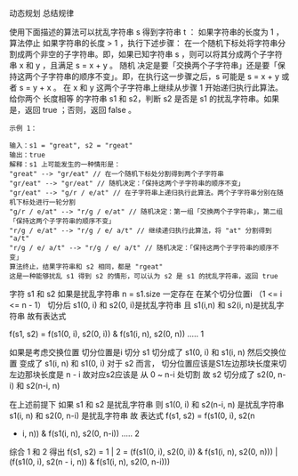 动态规划 总结规律

使用下面描述的算法可以扰乱字符串 s 得到字符串 t ： 如果字符串的长度为 1 ，算法停止 如果字符串的长度 > 1 ，执行下述步骤： 在一个随机下标处将字符串分割成两个非空的子字符串。即，如果已知字符串 s ，则可以将其分成两个子字符串
x 和 y ，且满足 s = x + y 。 随机 决定是要「交换两个子字符串」还是要「保持这两个子字符串的顺序不变」。即，在执行这一步骤之后，s 可能是 s = x + y 或者 s = y + x 。 在 x 和 y
这两个子字符串上继续从步骤 1 开始递归执行此算法。 给你两个 长度相等 的字符串 s1 和 s2，判断 s2 是否是 s1 的扰乱字符串。如果是，返回 true ；否则，返回 false 。

```
示例 1：

输入：s1 = "great", s2 = "rgeat"
输出：true
解释：s1 上可能发生的一种情形是：
"great" --> "gr/eat" // 在一个随机下标处分割得到两个子字符串
"gr/eat" --> "gr/eat" // 随机决定：「保持这两个子字符串的顺序不变」
"gr/eat" --> "g/r / e/at" // 在子字符串上递归执行此算法。两个子字符串分别在随机下标处进行一轮分割
"g/r / e/at" --> "r/g / e/at" // 随机决定：第一组「交换两个子字符串」，第二组「保持这两个子字符串的顺序不变」
"r/g / e/at" --> "r/g / e/ a/t" // 继续递归执行此算法，将 "at" 分割得到 "a/t"
"r/g / e/ a/t" --> "r/g / e/ a/t" // 随机决定：「保持这两个子字符串的顺序不变」
算法终止，结果字符串和 s2 相同，都是 "rgeat"
这是一种能够扰乱 s1 得到 s2 的情形，可以认为 s2 是 s1 的扰乱字符串，返回 true
```

字符 s1 和 s2 如果是扰乱字符串 n = s1.size 一定存在 在某个切分位置i （1 <= i <= n - 1） 切分后 s1(0, i) 和 s2(0, i)是扰乱字符串 且 s1(i,n) 和 s2(i, n)是扰乱字符串
故有表达式

f(s1, s2) = f(s1(0, i), s2(0, i)) & f(s1(i, n), s2(0, n))   ..... 1

如果是考虑交换位置 切分位置是i 切分 s1 切分成了 s1(0, i) 和 s1(i, n)
然后交换位置 变成了 s1(i, n) 和 s1(0, i)
对于 s2 而言， 切分位置应该是S1左边那块长度来切 左边那块长度是 n - i 故对应s2应该是 从 0 ~ n-i 处切割 故 s2 切分成了 s2(0, n-i) 和 s2(n-i, n)

在上述前提下 如果 s1 和 s2 是扰乱字符串 则 s1(0, i)  和 s2(n-i, n) 是扰乱字符串 s1(i, n) 和 s2(0, n-i) 是扰乱字符串 故 表达式 f(s1, s2) = f(s1(0, i), s2(n
- i, n)) & f(s1(i, n), s2(0, n-i)) ..... 2

综合 1 和 2 得出 f(s1, s2) = 1 | 2 = (f(s1(0, i), s2(0, i)) & f(s1(i, n), s2(0, n))) | (f(s1(0, i), s2(n - i, n)) & f(s1(i,
n), s2(0, n-i)))